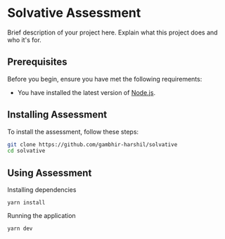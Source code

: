 # Solvative Assessment

Brief description of your project here. Explain what this project does and who it's for.

## Prerequisites

Before you begin, ensure you have met the following requirements:
- You have installed the latest version of [Node.js](https://nodejs.org/).

## Installing Assessment

To install the assessment, follow these steps:

```bash
git clone https://github.com/gambhir-harshil/solvative
cd solvative
```

## Using Assessment

Installing dependencies

```
yarn install
```

Running the application

```
yarn dev
```